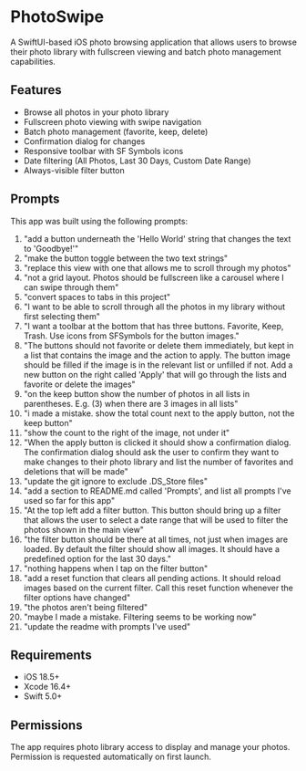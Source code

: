 # PhotoSwipe

A SwiftUI-based iOS photo browsing application that allows users to browse their photo library with fullscreen viewing and batch photo management capabilities.

## Features

- Browse all photos in your photo library
- Fullscreen photo viewing with swipe navigation
- Batch photo management (favorite, keep, delete)
- Confirmation dialog for changes
- Responsive toolbar with SF Symbols icons
- Date filtering (All Photos, Last 30 Days, Custom Date Range)
- Always-visible filter button

## Prompts

This app was built using the following prompts:

1. "add a button underneath the 'Hello World' string that changes the text to 'Goodbye!'"
2. "make the button toggle between the two text strings"
3. "replace this view with one that allows me to scroll through my photos"
4. "not a grid layout. Photos should be fullscreen like a carousel where I can swipe through them"
5. "convert spaces to tabs in this project"
6. "I want to be able to scroll through all the photos in my library without first selecting them"
7. "I want a toolbar at the bottom that has three buttons. Favorite, Keep, Trash. Use icons from SFSymbols for the button images."
8. "The buttons should not favorite or delete them immediately, but kept in a list that contains the image and the action to apply. The button image should be filled if the image is in the relevant list or unfilled if not. Add a new button on the right called 'Apply' that will go through the lists and favorite or delete the images"
9. "on the keep button show the number of photos in all lists in parentheses. E.g. (3) when there are 3 images in all lists"
10. "i made a mistake. show the total count next to the apply button, not the keep button"
11. "show the count to the right of the image, not under it"
12. "When the apply button is clicked it should show a confirmation dialog. The confirmation dialog should ask the user to confirm they want to make changes to their photo library and list the number of favorites and deletions that will be made"
13. "update the git ignore to exclude .DS_Store files"
14. "add a section to README.md called 'Prompts', and list all prompts I've used so far for this app"
15. "At the top left add a filter button. This button should bring up a filter that allows the user to select a date range that will be used to filter the photos shown in the main view"
16. "the filter button should be there at all times, not just when images are loaded. By default the filter should show all images. It should have a predefined option for the last 30 days."
17. "nothing happens when I tap on the filter button"
18. "add a reset function that clears all pending actions. It should reload images based on the current filter. Call this reset function whenever the filter options have changed"
19. "the photos aren't being filtered"
20. "maybe I made a mistake. Filtering seems to be working now"
21. "update the readme with prompts I've used"

## Requirements

- iOS 18.5+
- Xcode 16.4+
- Swift 5.0+

## Permissions

The app requires photo library access to display and manage your photos. Permission is requested automatically on first launch.
